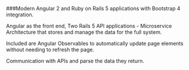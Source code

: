 

###Modern Angular 2 and Ruby on Rails 5 applications with Bootstrap 4 integration. 

Angular as the front end, Two Rails 5 API applications - Microservice Architecture that stores and manage the data for the full system.

Included are Angular Observables to automatically update page elements without needing to refresh the page.

Communication with APIs and parse the data they return.
